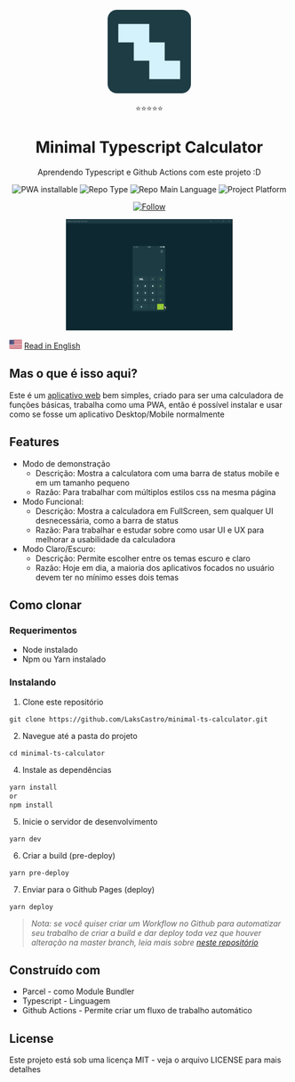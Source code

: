 <p align="center">
  <img src="./public/favicon.png" width="150" alt="Project Logo">
  <p align="center">⭐⭐⭐⭐⭐</p> 
  <h1 align="center">Minimal Typescript Calculator</h1>
  <p align="center">Aprendendo Typescript e Github Actions com este projeto :D</p>
  <p align="center">
    <img src="https://img.shields.io/badge/PWA-installable-success" alt="PWA installable" />
    <img src="https://img.shields.io/badge/type-project-orange" alt="Repo Type" />
    <img src="https://img.shields.io/badge/language-typescript-blue" alt="Repo Main Language" />
    <img src="https://img.shields.io/badge/platform-web-yellow" alt="Project Platform" />
  </p>
  <p align="center">
      <a href="https://www.linkedin.com/in/laks-castro-9ab09a18b/" target="_blank">
        <img src="https://img.shields.io/twitter/url?label=Connect%20%40LaksCastro&logo=linkedin&url=https%3A%2F%2Fwww.twitter.com%2Flakscastro%2F" alt="Follow" />
      </a>
  </p>
</p>
<p align="center">
  <img src="/src/assets/calculator-gif.gif" alt="Demo Image" height="200" />
</p>

<p>
  <img src="./src/assets/en.png" alt="Portuguese" height="16" />
  <a href="https://github.com/LaksCastro/minimal-ts-calculator/blob/master/README-ptbr.md">Read in English</a>
</p>

## Mas o que é isso aqui?
Este é um [aplicativo web](https://lakscastro.github.io/minimal-ts-calculator) bem simples, criado para ser uma calculadora de funções básicas, trabalha como uma PWA, então é possível instalar e usar como se fosse um aplicativo Desktop/Mobile normalmente

## Features
- Modo de demonstração
  - Descrição: Mostra a calculatora com uma barra de status mobile e em um tamanho pequeno
  - Razão: Para trabalhar com múltiplos estilos css na mesma página
- Modo Funcional:
  - Descrição: Mostra a calculadora em FullScreen, sem qualquer UI desnecessária, como a barra de status
  - Razão: Para trabalhar e estudar sobre como usar UI e UX para melhorar a usabilidade da calculadora
- Modo Claro/Escuro:
  - Descrição: Permite escolher entre os temas escuro e claro
  - Razão: Hoje em dia, a maioria dos aplicativos focados no usuário devem ter no mínimo esses dois temas

## Como clonar
### Requerimentos
- Node instalado
- Npm ou Yarn instalado

### Instalando
1. Clone este repositório
```
git clone https://github.com/LaksCastro/minimal-ts-calculator.git
```

2. Navegue até a pasta do projeto
```
cd minimal-ts-calculator
```

4. Instale as dependências
```
yarn install
or
npm install
```

5. Inicie o servidor de desenvolvimento
```
yarn dev
```

6. Criar a build (pre-deploy)
```
yarn pre-deploy
```

7. Enviar para o Github Pages (deploy)
```
yarn deploy
```

> *_Nota: se você quiser criar um Workflow no Github para automatizar seu trabalho de criar a build e dar deploy toda vez que houver alteração na master branch, leia mais sobre [neste repositório](https://github.com/peaceiris/actions-hugo)_*

## Construído com
- Parcel - como Module Bundler
- Typescript - Linguagem
- Github Actions - Permite criar um fluxo de trabalho automático

## License
Este projeto está sob uma licença MIT - veja o arquivo LICENSE para mais detalhes 
